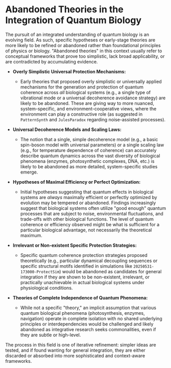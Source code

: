 # Abandoned Theories in the Integration of Quantum Biology

The pursuit of an integrated understanding of quantum biology is an evolving field. As such, specific hypotheses or early-stage theories are more likely to be refined or abandoned rather than foundational principles of physics or biology. "Abandoned theories" in this context usually refer to conceptual frameworks that prove too simplistic, lack broad applicability, or are contradicted by accumulating evidence.

*   **Overly Simplistic Universal Protection Mechanisms:**
    *   Early theories that proposed overly simplistic or universally applied mechanisms for the generation and protection of quantum coherence across *all* biological systems (e.g., a single type of vibrational mode or a universal decoherence avoidance strategy) are likely to be abandoned. These are giving way to more nuanced, system-specific, and environment-cooperative views, where the environment can play a constructive role (as suggested in `PatternSynth` and `JulesParadox` regarding noise-assisted processes).

*   **Universal Decoherence Models and Scaling Laws:**
    *   The notion that a single, simple decoherence model (e.g., a basic spin-boson model with universal parameters) or a single scaling law (e.g., for temperature dependence of coherence) can accurately describe quantum dynamics across the vast diversity of biological phenomena (enzymes, photosynthetic complexes, DNA, etc.) is likely to be abandoned as more detailed, system-specific studies emerge.

*   **Hypotheses of Maximal Efficiency or Perfect Optimization:**
    *   Initial hypotheses suggesting that quantum effects in biological systems are *always* maximally efficient or perfectly optimized by evolution may be tempered or abandoned. Findings increasingly suggest that biological systems often utilize "good enough" quantum processes that are subject to noise, environmental fluctuations, and trade-offs with other biological functions. The level of quantum coherence or efficiency observed might be what is sufficient for a particular biological advantage, not necessarily the theoretical maximum.

*   **Irrelevant or Non-existent Specific Protection Strategies:**
    *   Specific quantum coherence protection strategies proposed theoretically (e.g., particular dynamical decoupling sequences or specific structural motifs identified in simulations like `20250531-173000-ProtectSim`) would be abandoned as candidates for general integration if they are shown to be non-existent, irrelevant, or practically unachievable in actual biological systems under physiological conditions.

*   **Theories of Complete Independence of Quantum Phenomena:**
    *   While not a specific "theory," an implicit assumption that various quantum biological phenomena (photosynthesis, enzymes, navigation) operate in complete isolation with no shared underlying principles or interdependencies would be challenged and likely abandoned as integrative research seeks commonalities, even if they are subtle or high-level.

The process in this field is one of iterative refinement: simpler ideas are tested, and if found wanting for general integration, they are either discarded or absorbed into more sophisticated and context-aware frameworks.
